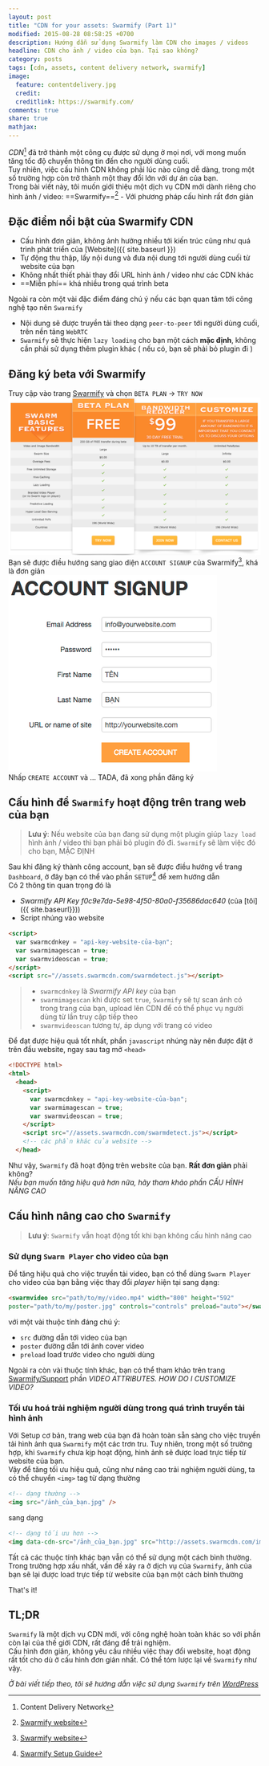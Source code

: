 ```yaml
---
layout: post
title: "CDN for your assets: Swarmify (Part 1)"
modified: 2015-08-28 08:58:25 +0700
description: Hướng dẫn sử dụng Swarmify làm CDN cho images / videos
headline: CDN cho ảnh / video của bạn. Tại sao không?
category: posts
tags: [cdn, assets, content delivery network, swarmify]
image:
  feature: contentdelivery.jpg
  credit:
  creditlink: https://swarmify.com/
comments: true
share: true
mathjax:
---
```

*CDN*[^1]  đã trở thành một công cụ được sử dụng ở mọi nơi, với mong muốn tăng
tốc độ chuyển thông tin đến cho người dùng cuối.  
Tuy nhiên, việc cấu hình CDN không phải lúc nào cũng dễ dàng, trong một số
trường hợp còn trở thành một thay đổi lớn với dự án của bạn.  
Trong bài viết này, tôi muốn giới thiệu một dịch vụ CDN mới dành riêng cho hình
ảnh / video: ==Swarmify==[^2] - Với phương pháp cấu hình rất đơn giản

<!-- more -->

## Đặc điểm nổi bật của Swarmify CDN
- Cấu hình đơn giản, không ảnh hưởng nhiều tới kiến trúc cũng như quá trình phát
  triển của [Website]({{ site.baseurl }})
- Tự động thu thập, lấy nội dung và đưa nội dung tới người dùng cuối
  từ website của bạn
- Không nhất thiết phải thay đổi URL hình ảnh / video như các CDN khác
- ==Miễn phí== khá nhiều trong quá trình beta

Ngoài ra còn một vài đặc điểm đáng chú ý nếu các bạn quan tâm tới công nghệ tạo
nên `Swarmify`
- Nội dung sẽ được truyền tải theo dạng `peer-to-peer` tới người dùng cuối, trên
  nền tảng `WebRTC`
- `Swarmify` sẽ thực hiện `lazy loading` cho bạn một cách **mặc định**, không cần
  phải sử dụng thêm plugin khác ( nếu có, bạn sẽ phải bỏ plugin đi )

## Đăng ký beta với Swarmify
Truy cập vào trang [Swarmify](https://swarmify.com/plans/) và chọn `BETA PLAN` -> `TRY NOW`  
![Swarmify beta plan try](/images/swarmify-beta-plan.png)  
Bạn sẽ được điều hướng sang giao diện `ACCOUNT SIGNUP` của Swarmify[^2], khá
là đơn giản  
![Swarmify beta plan signup](/images/swarmify-beta-signup.png)  
Nhấp `CREATE ACCOUNT` và ... TADA, đã xong phần đăng ký

## Cấu hình để `Swarmify` hoạt động trên trang web của bạn
> **Lưu ý**: Nếu website của bạn đang sử dụng một plugin giúp `lazy load` hình
  ảnh / video thì bạn phải bỏ plugin đó đi. `Swarmify` sẽ làm việc đó cho bạn,
  MẶC ĐỊNH

Sau khi đăng ký thành công account, bạn sẽ được điều hướng về trang
`Dashboard`, ở đây bạn có thể vào phần `SETUP`[^3] để xem hướng dẫn  
Có 2 thông tin quan trọng đó là
- *Swarmify API Key* _f0c9e7da-5e98-4f50-80a0-f35686dac640_ (của [tôi]({{ site.baseurl}}))
- Script nhúng vào website

```html
<script>
  var swarmcdnkey = "api-key-website-của-bạn";
  var swarmimagescan = true;
  var swarmvideoscan = true;
</script>
<script src="//assets.swarmcdn.com/swarmdetect.js"></script>
```
> - `swarmcdnkey` là *Swarmify API key* của bạn
> - `swarmimagescan` khi được set `true`, `Swarmify` sẽ tự scan ảnh có trong
  trang của bạn, upload lên CDN để có thể phục vụ người dùng từ lần truy
  cập tiếp theo
> - `swarmvideoscan` tương tự, áp dụng với trang có video

Để đạt được hiệu quả tốt nhất, phần `javascript` nhúng này nên được đặt ở trên
đầu website, ngay sau tag mở `<head>`  


```html
<!DOCTYPE html>
<html>
  <head>
    <script>
      var swarmcdnkey = "api-key-website-của-bạn";
      var swarmimagescan = true;
      var swarmvideoscan = true;
    </script>
    <script src="//assets.swarmcdn.com/swarmdetect.js"></script>
    <!-- các phần khác của website -->
  </head>
```

Như vậy, `Swarmify` đã hoạt động trên website của bạn. **Rất đơn giản** phải
không?  
*Nếu bạn muốn tăng hiệu quả hơn nữa, hãy tham khảo phần CẤU HÌNH NÂNG CAO*

## Cấu hình nâng cao cho `Swarmify`
> **Lưu ý**: `Swarmify` vẫn hoạt động tốt khi bạn không cấu hình nâng cao

### Sử dụng `Swarm Player` cho video của bạn
Để tăng hiệu quả cho việc truyền tải video, bạn có thể dùng `Swarm Player` cho
video của bạn bằng việc thay đổi *player* hiện tại sang dạng:  

```html
<swarmvideo src="path/to/my/video.mp4" width="800" height="592"
poster="path/to/my/poster.jpg" controls="controls" preload="auto"></swarmvideo>
```
với một vài thuộc tính đáng chú ý:
- `src` đường dẫn tới video của bạn
- `poster` đường dẫn tới ảnh cover video
- `preload` load trước video cho người dùng

Ngoài ra còn vài thuộc tính khác, bạn có thể tham khảo trên trang
[Swarmify/Support](https://swarmify.com/support-help/) phần *VIDEO ATTRIBUTES.
HOW DO I CUSTOMIZE VIDEO?*
### Tối ưu hoá trải nghiệm người dùng trong quá trình truyền tải hình ảnh
Với Setup cơ bản, trang web của bạn đã hoàn toàn sẵn sàng cho việc truyền tải
hình ảnh qua `Swarmify` một các trơn tru. Tuy nhiên, trong một số trường hợp,
khi `Swarmify` chưa  kịp hoạt động, hình ảnh sẽ được load trực tiếp từ website
của bạn.  
Vậy để tăng tối ưu hiệu quả, cũng như nâng cao trải nghiệm người dùng, ta có thể
chuyển `<img>` tag từ dạng thường

```html
<!-- dạng thường -->
<img src="/ảnh_của_bạn.jpg" />
```
sang dạng

```html
<!-- dạng tối ưu hơn -->
<img data-cdn-src="/ảnh_của_bạn.jpg" src="http://assets.swarmcdn.com/images/1x1.gif" />
```
Tất cả các thuộc tính khác bạn vẫn có thể sử dụng một cách bình thường. Trong
trường hợp xấu nhất, vấn đề xảy ra ở dịch vụ của `Swarmify`, ảnh của bạn sẽ lại được load trực tiếp
từ website của bạn một cách bình thường  

That's it!

## TL;DR
`Swarmify` là một dịch vụ CDN mới, với công nghệ hoàn toàn khác so với phần còn
lại của thế giới CDN, rất đáng để trải nghiệm.  
Cấu hình đơn giản, không yêu cầu nhiều việc thay đổi website, hoạt động rất tốt
cho dù ở cấu hình đơn giản nhất. Có thể tóm lược lại về `Swarmify` như vậy.  

*Ở bài viết tiếp theo, tôi sẽ hướng dẫn việc sử dụng `Swarmify` trên
[WordPress](https://wordpress.com/)*
[^1]: Content Delivery Network
[^2]: [Swarmify website](https://swarmify.com/)
[^3]: [Swarmify Setup Guide](https://dash.swarmcdn.com/dashboard#info)
